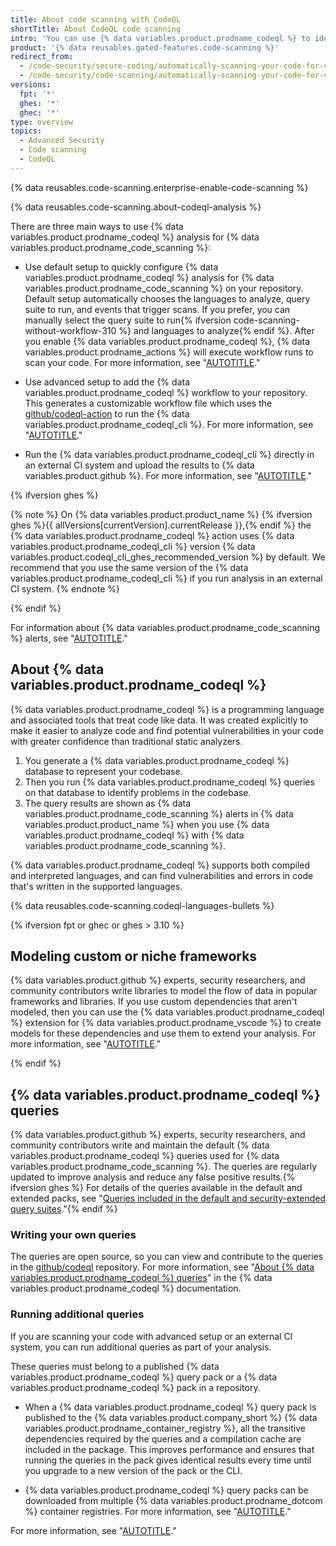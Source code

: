 ```yaml
---
title: About code scanning with CodeQL
shortTitle: About CodeQL code scanning
intro: 'You can use {% data variables.product.prodname_codeql %} to identify vulnerabilities and errors in your code. The results are shown as {% data variables.product.prodname_code_scanning %} alerts in {% data variables.product.prodname_dotcom %}.'
product: '{% data reusables.gated-features.code-scanning %}'
redirect_from:
  - /code-security/secure-coding/automatically-scanning-your-code-for-vulnerabilities-and-errors/about-code-scanning-with-codeql
  - /code-security/code-scanning/automatically-scanning-your-code-for-vulnerabilities-and-errors/about-code-scanning-with-codeql
versions:
  fpt: '*'
  ghes: '*'
  ghec: '*'
type: overview
topics:
  - Advanced Security
  - Code scanning
  - CodeQL
---
```


{% data reusables.code-scanning.enterprise-enable-code-scanning %}

{% data reusables.code-scanning.about-codeql-analysis %}

There are three main ways to use {% data variables.product.prodname_codeql %} analysis for {% data variables.product.prodname_code_scanning %}:

* Use default setup to quickly configure {% data variables.product.prodname_codeql %} analysis for {% data variables.product.prodname_code_scanning %} on your repository. Default setup automatically chooses the languages to analyze, query suite to run, and events that trigger scans. If you prefer, you can manually select the query suite to run{% ifversion code-scanning-without-workflow-310 %} and languages to analyze{% endif %}. After you enable {% data variables.product.prodname_codeql %}, {% data variables.product.prodname_actions %} will execute workflow runs to scan your code. For more information, see "[AUTOTITLE](/code-security/code-scanning/enabling-code-scanning/configuring-default-setup-for-code-scanning)."
* Use advanced setup to add the {% data variables.product.prodname_codeql %} workflow to your repository. This generates a customizable workflow file which uses the [github/codeql-action](https://github.com/github/codeql-action/) to run the {% data variables.product.prodname_codeql_cli %}. For more information, see "[AUTOTITLE](/code-security/code-scanning/creating-an-advanced-setup-for-code-scanning/configuring-advanced-setup-for-code-scanning#configuring-advanced-setup-for-code-scanning-with-codeql)."

* Run the {% data variables.product.prodname_codeql_cli %} directly in an external CI system and upload the results to {% data variables.product.github %}. For more information, see "[AUTOTITLE](/code-security/code-scanning/integrating-with-code-scanning/using-code-scanning-with-your-existing-ci-system)."

{% ifversion ghes %}

{% note %}
On {% data variables.product.product_name %} {% ifversion ghes %}{{ allVersions[currentVersion].currentRelease }},{% endif %} the {% data variables.product.prodname_codeql %} action uses {% data variables.product.prodname_codeql_cli %} version {% data variables.product.codeql_cli_ghes_recommended_version %} by default. We recommend that you use the same version of the {% data variables.product.prodname_codeql_cli %} if you run analysis in an external CI system.
{% endnote %}

{% endif %}

For information about {% data variables.product.prodname_code_scanning %} alerts, see "[AUTOTITLE](/code-security/code-scanning/managing-code-scanning-alerts/about-code-scanning-alerts)."

## About {% data variables.product.prodname_codeql %}

{% data variables.product.prodname_codeql %} is a programming language and associated tools that treat code like data. It was created explicitly to make it easier to analyze code and find potential vulnerabilities in your code with greater confidence than traditional static analyzers.

1. You generate a {% data variables.product.prodname_codeql %} database to represent your codebase.
1. Then you run {% data variables.product.prodname_codeql %} queries on that database to identify problems in the codebase.
1. The query results are shown as {% data variables.product.prodname_code_scanning %} alerts in {% data variables.product.product_name %} when you use {% data variables.product.prodname_codeql %} with {% data variables.product.prodname_code_scanning %}.

{% data variables.product.prodname_codeql %} supports both compiled and interpreted languages, and can find vulnerabilities and errors in code that's written in the supported languages.

{% data reusables.code-scanning.codeql-languages-bullets %}

{% ifversion fpt or ghec or ghes > 3.10 %}

## Modeling custom or niche frameworks

{% data variables.product.github %} experts, security researchers, and community contributors write libraries to model the flow of data in popular frameworks and libraries. If you use custom dependencies that aren't modeled, then you can use the {% data variables.product.prodname_codeql %} extension for {% data variables.product.prodname_vscode %} to create models for these dependencies and use them to extend your analysis. For more information, see "[AUTOTITLE](/code-security/codeql-for-vs-code/using-the-advanced-functionality-of-the-codeql-for-vs-code-extension/using-the-codeql-model-editor)."

{% endif %}

## {% data variables.product.prodname_codeql %} queries

{% data variables.product.github %} experts, security researchers, and community contributors write and maintain the default {% data variables.product.prodname_codeql %} queries used for {% data variables.product.prodname_code_scanning %}. The queries are regularly updated to improve analysis and reduce any false positive results.{% ifversion ghes %} For details of the queries available in the default and extended packs, see "[Queries included in the default and security-extended query suites](/code-security/code-scanning/managing-your-code-scanning-configuration/codeql-query-suites#queries-included-in-the-default-and-security-extended-query-suites)."{% endif %}

### Writing your own queries

The queries are open source, so you can view and contribute to the queries in the [github/codeql](https://github.com/github/codeql) repository. For more information, see "[About {% data variables.product.prodname_codeql %} queries](https://codeql.github.com/docs/writing-codeql-queries/about-codeql-queries/)" in the {% data variables.product.prodname_codeql %} documentation.

### Running additional queries

If you are scanning your code with advanced setup or an external CI system, you can run additional queries as part of your analysis.

These queries must belong to a published {% data variables.product.prodname_codeql %} query pack or a {% data variables.product.prodname_codeql %} pack in a repository.

* When a {% data variables.product.prodname_codeql %} query pack is published to the {% data variables.product.company_short %} {% data variables.product.prodname_container_registry %}, all the transitive dependencies required by the queries and a compilation cache are included in the package. This improves performance and ensures that running the queries in the pack gives identical results every time until you upgrade to a new version of the pack or the CLI.

* {% data variables.product.prodname_codeql %} query packs can be downloaded from multiple {% data variables.product.prodname_dotcom %} container registries. For more information, see "[AUTOTITLE](/code-security/code-scanning/creating-an-advanced-setup-for-code-scanning/customizing-your-advanced-setup-for-code-scanning#downloading-codeql-packs-from-github-enterprise-server)."

For more information, see "[AUTOTITLE](/code-security/codeql-cli/getting-started-with-the-codeql-cli/customizing-analysis-with-codeql-packs)."
